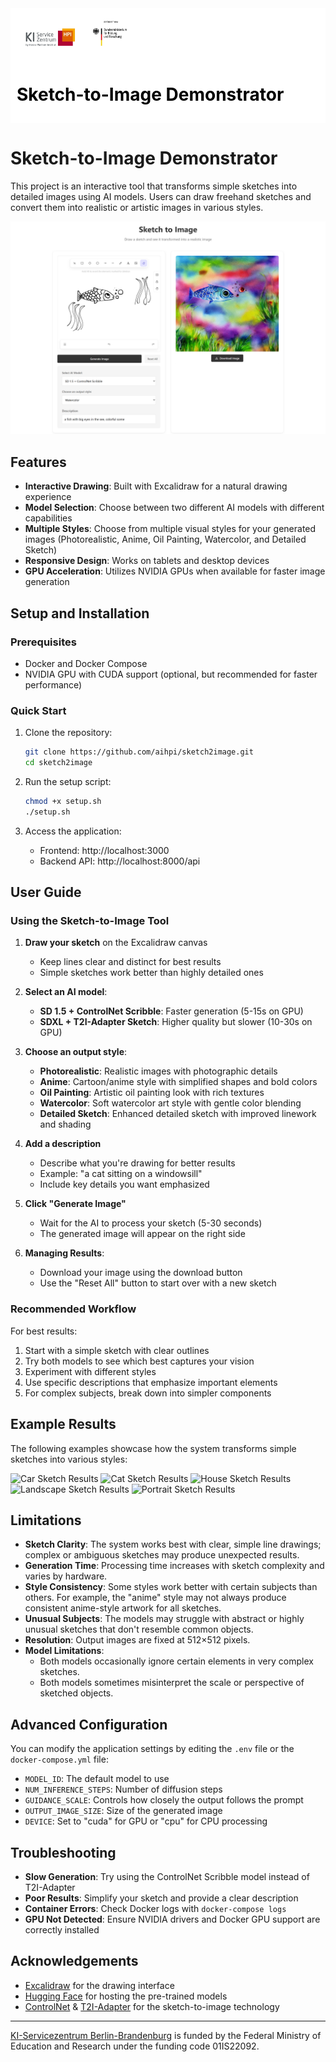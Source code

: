<div style="background-color: #ffffff; color: #000000; padding: 10px;">
<img src="frontend\public\logos.jpg" width="192" height="69">
<h1> Sketch-to-Image Demonstrator
</div>

# Sketch-to-Image Demonstrator

This project is an interactive tool that transforms simple sketches into detailed images using AI models. Users can draw freehand sketches and convert them into realistic or artistic images in various styles.

![Sketch-to-Image Example](./docs/images/sketch2image_example.png)

## Features

- **Interactive Drawing**: Built with Excalidraw for a natural drawing experience
- **Model Selection**: Choose between two different AI models with different capabilities
- **Multiple Styles**: Choose from multiple visual styles for your generated images (Photorealistic, Anime, Oil Painting, Watercolor, and Detailed Sketch)
- **Responsive Design**: Works on tablets and desktop devices
- **GPU Acceleration**: Utilizes NVIDIA GPUs when available for faster image generation

## Setup and Installation

### Prerequisites

- Docker and Docker Compose
- NVIDIA GPU with CUDA support (optional, but recommended for faster performance)

### Quick Start

1. Clone the repository:
   ```bash
   git clone https://github.com/aihpi/sketch2image.git
   cd sketch2image
   ```

2. Run the setup script:
   ```bash
   chmod +x setup.sh
   ./setup.sh
   ```

3. Access the application:
   - Frontend: http://localhost:3000
   - Backend API: http://localhost:8000/api

## User Guide

### Using the Sketch-to-Image Tool

1. **Draw your sketch** on the Excalidraw canvas
   - Keep lines clear and distinct for best results
   - Simple sketches work better than highly detailed ones

2. **Select an AI model**:
   - **SD 1.5 + ControlNet Scribble**: Faster generation (5-15s on GPU)
   - **SDXL + T2I-Adapter Sketch**: Higher quality but slower (10-30s on GPU)

3. **Choose an output style**:
   - **Photorealistic**: Realistic images with photographic details
   - **Anime**: Cartoon/anime style with simplified shapes and bold colors
   - **Oil Painting**: Artistic oil painting look with rich textures
   - **Watercolor**: Soft watercolor art style with gentle color blending
   - **Detailed Sketch**: Enhanced detailed sketch with improved linework and shading

4. **Add a description**
   - Describe what you're drawing for better results
   - Example: "a cat sitting on a windowsill"
   - Include key details you want emphasized

5. **Click "Generate Image"**
   - Wait for the AI to process your sketch (5-30 seconds)
   - The generated image will appear on the right side

4. **Managing Results**:
   - Download your image using the download button
   - Use the "Reset All" button to start over with a new sketch

### Recommended Workflow

For best results:
1. Start with a simple sketch with clear outlines
2. Try both models to see which best captures your vision
3. Experiment with different styles
4. Use specific descriptions that emphasize important elements
5. For complex subjects, break down into simpler components

## Example Results

The following examples showcase how the system transforms simple sketches into various styles:

![Car Sketch Results](./docs/images/car_sketch_comparison_grid.png)
![Cat Sketch Results](./docs/images/cat_sketch_comparison_grid.png)
![House Sketch Results](./docs/images/house_sketch_comparison_grid.png)
![Landscape Sketch Results](./docs/images/landscape_sketch_comparison_grid.png)
![Portrait Sketch Results](./docs/images/portrait_sketch_comparison_grid.png)

## Limitations

- **Sketch Clarity**: The system works best with clear, simple line drawings; complex or ambiguous sketches may produce unexpected results.
- **Generation Time**: Processing time increases with sketch complexity and varies by hardware.
- **Style Consistency**: Some styles work better with certain subjects than others. For example, the "anime" style may not always produce consistent anime-style artwork for all sketches.
- **Unusual Subjects**: The models may struggle with abstract or highly unusual sketches that don't resemble common objects.
- **Resolution**: Output images are fixed at 512×512 pixels.
- **Model Limitations**: 
     - Both models occasionally ignore certain elements in very complex sketches.
     - Both models sometimes misinterpret the scale or perspective of sketched objects.


## Advanced Configuration

You can modify the application settings by editing the `.env` file or the `docker-compose.yml` file:

- `MODEL_ID`: The default model to use
- `NUM_INFERENCE_STEPS`: Number of diffusion steps
- `GUIDANCE_SCALE`: Controls how closely the output follows the prompt
- `OUTPUT_IMAGE_SIZE`: Size of the generated image
- `DEVICE`: Set to "cuda" for GPU or "cpu" for CPU processing

## Troubleshooting

- **Slow Generation**: Try using the ControlNet Scribble model instead of T2I-Adapter
- **Poor Results**: Simplify your sketch and provide a clear description
- **Container Errors**: Check Docker logs with `docker-compose logs`
- **GPU Not Detected**: Ensure NVIDIA drivers and Docker GPU support are correctly installed

## Acknowledgements

- [Excalidraw](https://excalidraw.com/) for the drawing interface
- [Hugging Face](https://huggingface.co/) for hosting the pre-trained models
- [ControlNet](https://github.com/lllyasviel/ControlNet) & [T2I-Adapter](https://github.com/TencentARC/T2I-Adapter) for the sketch-to-image technology

---
[KI-Servicezentrum Berlin-Brandenburg](http://hpi.de/kisz) is funded by the Federal Ministry of Education and Research under the funding code 01IS22092.